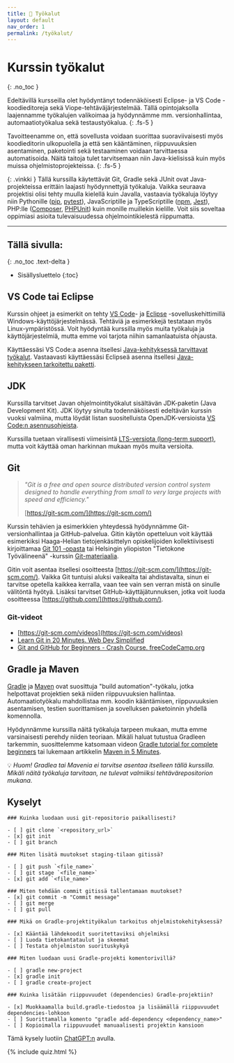 ```yaml
---
title: 🔨 Työkalut
layout: default
nav_order: 1
permalink: /työkalut/
---
```



# Kurssin työkalut
{: .no_toc }

Edeltävillä kursseilla olet hyödyntänyt todennäköisesti Eclipse- ja VS Code -koodieditoreja sekä Viope-tehtäväjärjestelmää. Tällä opintojaksolla laajennamme työkalujen valikoimaa ja hyödynnämme mm. versionhallintaa, automaatiotyökalua sekä testaustyökalua.
{: .fs-5 }

Tavoitteenamme on, että sovellusta voidaan suorittaa suoraviivaisesti myös koodieditorin ulkopuolella ja että sen kääntäminen, riippuvuuksien asentaminen, paketointi sekä testaaminen voidaan tarvittaessa automatisoida. Näitä taitoja tulet tarvitsemaan niin Java-kielisissä kuin myös muissa ohjelmistoprojekteissa.
{: .fs-5 }

{: .vinkki }
Tällä kurssilla käytettävät Git, Gradle sekä JUnit ovat Java-projekteissa erittäin laajasti hyödynnettyjä työkaluja. Vaikka seuraava projektisi olisi tehty muulla kielellä kuin Javalla, vastaavia työkaluja löytyy niin Pythonille ([pip](https://pypi.org/), [pytest](https://docs.pytest.org/)), JavaScriptille ja TypeScriptille ([npm](https://www.npmjs.com/), [Jest](https://jestjs.io/)), PHP:lle ([Composer](https://getcomposer.org/), [PHPUnit](https://github.com/sebastianbergmann/phpunit)) kuin monille muillekin kielille. Voit siis soveltaa oppimiasi asioita tulevaisuudessa ohjelmointikielestä riippumatta.

---

## Tällä sivulla:
{: .no_toc .text-delta }

* Sisällysluettelo
{:toc}

## VS Code tai Eclipse

Kurssin ohjeet ja esimerkit on tehty [VS Code](https://code.visualstudio.com/docs/languages/java)- ja [Eclipse](https://www.eclipse.org/downloads/packages/) -sovelluskehittimillä Windows-käyttöjärjestelmässä. Tehtäviä ja esimerkkejä testataan myös Linux-ympäristössä. Voit hyödyntää kurssilla myös muita työkaluja ja käyttöjärjestelmiä, mutta emme voi tarjota niihin samanlaatuista ohjausta.

Käyttäessäsi VS Code:a asenna itsellesi [Java-kehityksessä tarvittavat työkalut](https://code.visualstudio.com/docs/languages/java). Vastaavasti käyttäessäsi Eclipseä asenna itsellesi [Java-kehitykseen tarkoitettu paketti](https://www.eclipse.org/downloads/packages/).


## JDK

Kurssilla tarvitset Javan ohjelmointityökalut sisältävän JDK-paketin (Java Development Kit). JDK löytyy sinulta todennäköisesti edeltävän kurssin vuoksi valmiina, mutta löydät listan suositelluista OpenJDK-versioista [VS Code:n asennusohjeista](https://code.visualstudio.com/docs/languages/java#_install-a-java-development-kit-jdk).

Kurssilla tuetaan virallisesti viimeisintä [LTS-versiota (long-term support)](https://en.wikipedia.org/wiki/Java_version_history), mutta voit käyttää oman harkinnan mukaan myös muita versioita.


## Git

> *"Git is a free and open source distributed version control system designed to handle everything from small to very large projects with speed and efficiency."*
>
> [https://git-scm.com/](https://git-scm.com/)

Kurssin tehävien ja esimerkkien yhteydessä hyödynnämme Git-versionhallintaa ja GitHub-palvelua. Gitin käytön opetteluun voit käyttää esimerkiksi Haaga-Helian tietojenkäsittelyn opiskelijoiden kollektiivisesti kirjoittamaa [Git 101 -opasta](https://github.com/mruonavaara/git101) tai Helsingin yliopiston "Tietokone Työvälineenä" -kurssin [Git-materiaalia](https://tkt-lapio.github.io/git/).

Gitin voit asentaa itsellesi osoitteesta [https://git-scm.com/](https://git-scm.com/). Vaikka Git tuntuisi aluksi vaikealta tai ahdistavalta, sinun ei tarvitse opetella kaikkea kerralla, vaan tee vain sen verran mistä on sinulle välitöntä hyötyä. Lisäksi tarvitset GitHub-käyttäjätunnuksen, jotka voit luoda osoitteessa [https://github.com/](https://github.com/).


### Git-videot

* [https://git-scm.com/videos](https://git-scm.com/videos)
* [Learn Git in 20 Minutes. Web Dev Simplified](https://youtu.be/IHaTbJPdB-s)
* [Git and GitHub for Beginners - Crash Course. freeCodeCamp.org](https://youtu.be/RGOj5yH7evk)


## Gradle ja Maven

[Gradle](https://gradle.org/) ja [Maven](https://maven.apache.org/) ovat suosittuja "build automation"-työkalu, jotka helpottavat projektien sekä niiden riippuvuuksien hallintaa. Automaatiotyökalu mahdollistaa mm. koodin kääntämisen, riippuvuuksien asentamisen, testien suorittamisen ja sovelluksen paketoinnin yhdellä komennolla.

Hyödynnämme kurssilla näitä työkaluja tarpeen mukaan, mutta emme varsinaisesti perehdy niiden teoriaan. Mikäli haluat tutustua Gradleen tarkemmin, suosittelemme katsomaan videon [Gradle tutorial for complete beginners](https://youtu.be/-dtcEMLNmn0) tai lukemaan artikkelin [Maven in 5 Minutes](https://maven.apache.org/guides/getting-started/maven-in-five-minutes.html).

💡 *Huom! Gradlea tai Mavenia ei tarvitse asentaa itselleen tällä kurssilla. Mikäli näitä työkaluja tarvitaan, ne tulevat valmiiksi tehtävärepositorion mukana.*


## Kyselyt

```quiz
### Kuinka luodaan uusi git-repositorio paikallisesti?

- [ ] git clone `<repository_url>`
- [x] git init
- [ ] git branch
```

```quiz
### Miten lisätä muutokset staging-tilaan gitissä?

- [ ] git push `<file_name>`
- [ ] git stage `<file_name>`
- [x] git add `<file_name>`
```

```quiz
### Miten tehdään commit gitissä tallentamaan muutokset?
- [x] git commit -m "Commit message"
- [ ] git merge
- [ ] git pull
```

```quiz
### Mikä on Gradle-projektityökalun tarkoitus ohjelmistokehityksessä?

- [x] Kääntää lähdekoodit suoritettaviksi ohjelmiksi
- [ ] Luoda tietokantataulut ja skeemat
- [ ] Testata ohjelmiston suorituskykyä
```

```quiz
### Miten luodaan uusi Gradle-projekti komentorivillä?

- [ ] gradle new-project
- [x] gradle init
- [ ] gradle create-project
```

```quiz
### Kuinka lisätään riippuvuudet (dependencies) Gradle-projektiin?

- [x] Muokkaamalla build.gradle-tiedostoa ja lisäämällä riippuvuudet dependencies-lohkoon
- [ ] Suorittamalla komento "gradle add-dependency <dependency_name>"
- [ ] Kopioimalla riippuvuudet manuaalisesti projektin kansioon
```

Tämä kysely luotiin [ChatGPT:n](https://chat.openai.com/) avulla.

{% include quiz.html %}
